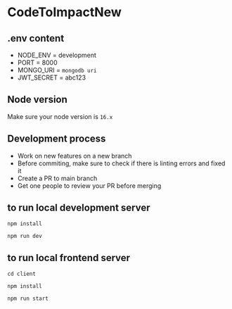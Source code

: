 # CodeToImpactNew

## .env content

- NODE_ENV = development
- PORT = 8000
- MONGO_URI = `mongodb uri`
- JWT_SECRET = abc123

## Node version

Make sure your node version is `16.x`

## Development process

- Work on new features on a new branch
- Before commiting, make sure to check if there is linting errors and fixed it
- Create a PR to main branch
- Get one people to review your PR before merging

## to run local development server

`npm install`

`npm run dev`

## to run local frontend server

`cd client`

`npm install`

`npm run start`
